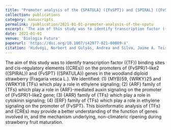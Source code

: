 ```yaml
---
title: "Promoter analysis of the {SPATULA} ({FvSPT}) and {SPIRAL} ({FvSPR}) genes in the woodland diploid strawberry (Fragaria vesca L.)"
collection: publications
category: manuscripts
permalink: /publication/2021-01-01-promoter-analysis-of-the-spatu
excerpt: 'The aim of this study was to identify transcription factor ({TF}) binding sites and cis-regulatory elements ({CREs}) on the promoters of {FvSPR}1-like2 ({SPIRAL}) and {FvSPT} ({SPATULA}) genes in the woodland diploid strawberry (Fragaria vesca L.). We identified: (1) {MYB}59, {WRKY}25 and {WRKY}8 {TFs} which play a role in ethylene signaling; (2) {ARF} family of {TFs} which play a role in {ARF}-mediated auxin signaling on the promoter of {FvSPR}1-like2 gene; (3) {ARR} family of {TFs} which play a role in cytokinin signaling; (4) {ERF} family of {TFs} which play a role in ethylene signaling on the promoter of {FvSPT}. This bioinformatic analysis of {TFs} and {CREs} may provide a better understanding of the function of genes involved in, and the mechanism underlying, non-climateric ripening during strawberry fruit maturation.'
date: 2021-01-01
venue: 'Biologia Futura'
paperurl: 'https://doi.org/10.1007/s42977-021-00089-x'
citation: 'Hidvégi, Norbert and Gulyás, Andrea and Silva, Jaime A. Teixeira da and Wicaksono, Adhityo and Kiss, Erzsébet (2021). "Promoter analysis of the {SPATULA} ({FvSPT}) and {SPIRAL} ({FvSPR}) genes in the woodland diploid strawberry (Fragaria vesca L.)". <i>Biologia Futura</i>.'
---
```


The aim of this study was to identify transcription factor ({TF}) binding sites and cis-regulatory elements ({CREs}) on the promoters of {FvSPR}1-like2 ({SPIRAL}) and {FvSPT} ({SPATULA}) genes in the woodland diploid strawberry (Fragaria vesca L.). We identified: (1) {MYB}59, {WRKY}25 and {WRKY}8 {TFs} which play a role in ethylene signaling; (2) {ARF} family of {TFs} which play a role in {ARF}-mediated auxin signaling on the promoter of {FvSPR}1-like2 gene; (3) {ARR} family of {TFs} which play a role in cytokinin signaling; (4) {ERF} family of {TFs} which play a role in ethylene signaling on the promoter of {FvSPT}. This bioinformatic analysis of {TFs} and {CREs} may provide a better understanding of the function of genes involved in, and the mechanism underlying, non-climateric ripening during strawberry fruit maturation.
